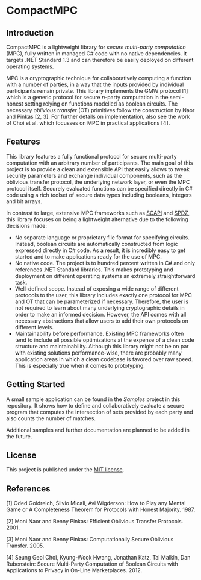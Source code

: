 # CompactMPC

## Introduction

CompactMPC is a lightweight library for *secure multi-party computation* (MPC), fully written in managed C# code with no native dependencies. It targets .NET Standard 1.3 and can therefore be easily deployed on different operating systems.

MPC is a cryptographic technique for collaboratively computing a function with a number of parties, in a way that the inputs provided by individual participants remain private. This library implements the GMW protocol [1] which is a generic protocol for secure *n*-party computation in the semi-honest setting relying on functions modelled as boolean circuits. The necessary *oblivious transfer* (OT) primitives follow the construction by Naor and Pinkas [2, 3]. For further details on implementation, also see the work of Choi et al. which focusses on MPC in practical applications [4].

## Features

This library features a fully functional protocol for secure multi-party computation with an arbitrary number of participants. The main goal of this project is to provide a clean and extensible API that easily allows to tweak security parameters and exchange individual components, such as the oblivious transfer protocol, the underlying network layer, or even the MPC protocol itself. Securely evaluated functions can be specified directly in C# code using a rich toolset of secure data types including booleans, integers and bit arrays.

In contrast to large, extensive MPC frameworks such as [SCAPI](https://github.com/cryptobiu/libscapi) and [SPDZ](https://github.com/bristolcrypto/SPDZ-2), this library focuses on being a lightweight alternative due to the following decisions made:
- No separate language or proprietary file format for specifying circuits. Instead, boolean circuits are automatically constructed from logic expressed directly in C# code. As a result, it is incredibly easy to get started and to make applications ready for the use of MPC.
- No native code. The project is to hundred percent written in C# and only references .NET Standard libraries. This makes prototyping and deployment on different operating systems an extremely straightforward task.
- Well-defined scope. Instead of exposing a wide range of different protocols to the user, this library includes exactly one protocol for MPC and OT that can be parameterized if necessary. Therefore, the user is not required to learn about many underlying cryptographic details in order to make an informed decision. However, the API comes with all necessary abstractions that allow users to add their own protocols on different levels.
- Maintainability before performance. Existing MPC frameworks often tend to include all possible optimizations at the expense of a clean code structure and maintainability. Although this library might not be on par with existing solutions performance-wise, there are probably many application areas in which a clean codebase is favored over raw speed. This is especially true when it comes to prototyping.

## Getting Started

A small sample application can be found in the *Samples* project in this repository. It shows how to define and collaboratively evaluate a secure program that computes the intersection of sets provided by each party and also counts the number of matches.

Additional samples and further documentation are planned to be added in the future.

## License

This project is published under the [MIT license](/LICENSE).

## References

[1] Oded Goldreich, Silvio Micali, Avi Wigderson: How to Play any Mental Game or A Completeness Theorem for Protocols with Honest Majority. 1987.

[2] Moni Naor and Benny Pinkas: Efficient Oblivious Transfer Protocols. 2001.

[3] Moni Naor and Benny Pinkas: Computationally Secure Oblivious Transfer. 2005.

[4] Seung Geol Choi, Kyung-Wook Hwang, Jonathan Katz, Tal Malkin, Dan Rubenstein: Secure Multi-Party Computation of Boolean Circuits with Applications to Privacy in On-Line Marketplaces. 2012.
